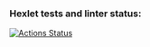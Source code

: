 ### Hexlet tests and linter status:
[![Actions Status](https://github.com/Gaben74/python-project-50/workflows/hexlet-check/badge.svg)](https://github.com/Gaben74/python-project-50/actions)